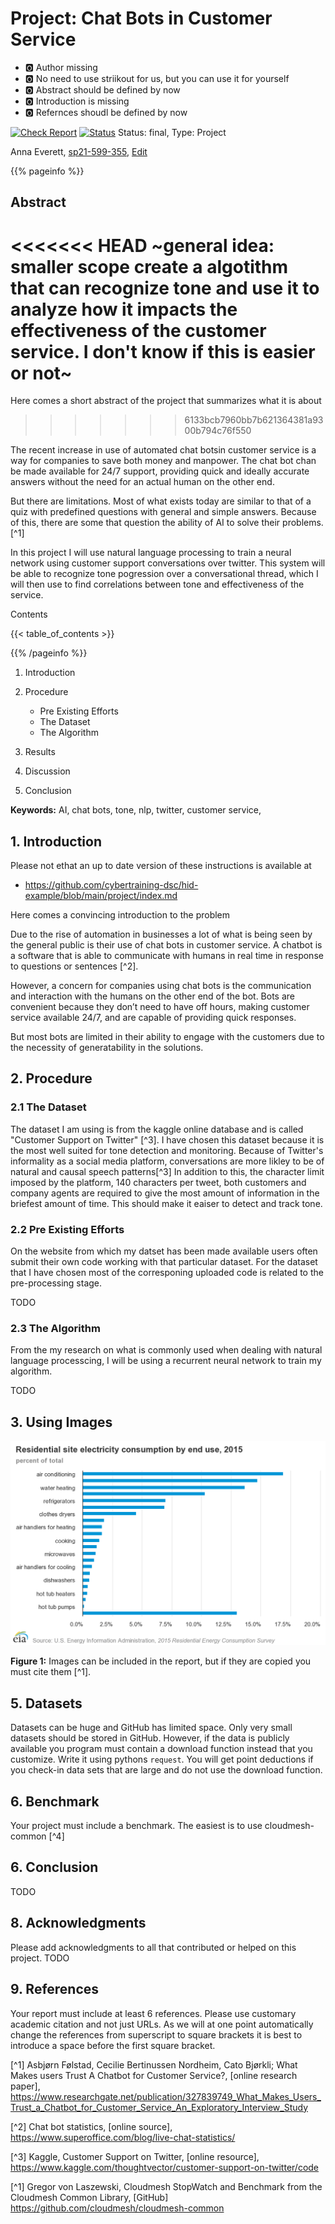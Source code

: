 # Project: Chat Bots in Customer Service

* :o2: Author missing
* :o2: No need to use striikout for us, but you can use it for yourself
* :o2: Abstract should be defined by now
* :o2: Introduction is missing
* :o2: Refernces shoudl be defined by now


[![Check Report](https://github.com/cybertraining-dsc/sp21-599-355/workflows/Check%20Report/badge.svg)](https://github.com/cybertraining-dsc/sp21-599-355/actions)
[![Status](https://github.com/cybertraining-dsc/sp21-599-355/workflows/Status/badge.svg)](https://github.com/cybertraining-dsc/sp21-599-355/actions)
Status: final, Type: Project


Anna Everett, [sp21-599-355](https://github.com/cybertraining-dsc/sp21-599-355/), [Edit](https://github.com/cybertraining-dsc/sp21-599-355/blob/main/project/project.md)

{{% pageinfo %}}

## Abstract

<<<<<<< HEAD
~general idea: smaller scope create a algotithm that can recognize tone and use it to analyze how it impacts the effectiveness of the customer service. I don't know if this is easier or not~
=======
Here comes a short abstract of the project that summarizes what it is about
>>>>>>> 6133bcb7960bb7b621364381a9300b794c76f550


The recent increase in use of automated chat botsin customer service is a way for companies to save both money and manpower. The chat bot chan be made available for 24/7 support, providing quick and ideally accurate answers without the need for an actual human on the other end. 

But there are limitations. Most of what exists today are similar to that of a quiz with predefined questions with general and simple answers. Because of this, there are some that question the ability of AI to solve their problems. [^1]

In this project I will use natural language processing to train a neural network using customer support conversations over twitter. This system will be able to recognize tone pogression over a conversational thread, which I will then use to find correlations between tone and effectiveness of the service.


Contents

{{< table_of_contents >}}

{{% /pageinfo %}}

1. Introduction 
2. Procedure

    * Pre Existing Efforts
    * The Dataset 
    * The Algorithm

3. Results 
4. Discussion 
5. Conclusion

**Keywords:** AI, chat bots, tone, nlp, twitter, customer service,   

## 1. Introduction

Please not ethat an up to date version of these instructions is available at

* <https://github.com/cybertraining-dsc/hid-example/blob/main/project/index.md>

Here comes a convincing introduction to the problem

Due to the rise of automation in businesses a lot of what is being seen by the general public is their use of chat bots in customer service. A chatbot is a software that is able to communicate with humans in real time in response to questions or sentences [^2].

However, a concern for companies using chat bots is the communication and interaction with the humans on the other end of the bot. Bots are convenient because they don’t need to have off hours, making customer service available 24/7, and are capable of providing quick responses. 

But most bots are limited in their ability to engage with the customers due to the necessity of generatability in the solutions.


## 2. Procedure


### 2.1 The Dataset

The dataset I am using is from the kaggle online database and is called "Customer Support on Twitter" [^3]. 
I have chosen this dataset because it is the most well suited for tone detection and monitoring. Because of Twitter's informality as a social media platform, conversations are more likley to be of natural and causal speech patterns[^3]
In addition to this, the character limit imposed by the platform, 140 characters per tweet, both customers and company agents are required to give the most amount of information in the briefest amount of time. This should make it eaiser to detect and track tone. 

### 2.2 Pre Existing Efforts 

On the website from which my datset has been made available users often submit their own code working with that particular dataset. For the dataset that I have chosen most of the corresponing uploaded code is related to the pre-processing stage. 

TODO

### 2.3 The Algorithm

From the my research on what is commonly used when dealing with natural language processcing, I will be using a recurrent neural network to train my algorithm. 

TODO

## 3. Using Images

![Figure 1](https://github.com/cybertraining-dsc/fa20-523-314/raw/main/project/images/chart.png)

**Figure 1:** Images can be included in the report, but if they are copied you must cite them [^1].

## 5. Datasets

Datasets can be huge and GitHub has limited space. Only very small datasets should be stored in GitHub.
However, if the data is publicly available you program must contain a download function instead that you customize.
Write it using pythons `request`. You will get point deductions if you check-in data sets that are large and do not use
the download function.

## 6. Benchmark

Your project must include a benchmark. The easiest is to use cloudmesh-common [^4]
 
## 6. Conclusion

TODO

## 8. Acknowledgments

Please add acknowledgments to all that contributed or helped on this project.
TODO

## 9. References

Your report must include at least 6 references. Please use customary academic citation and not just URLs. As we will at 
one point automatically change the references from superscript to square brackets it is best to introduce a space before 
the first square bracket.

[^1] Asbjørn Følstad, Cecilie Bertinussen Nordheim, Cato Bjørkli; What Makes users Trust A Chatbot for Customer Service?, [online research paper], https://www.researchgate.net/publication/327839749_What_Makes_Users_Trust_a_Chatbot_for_Customer_Service_An_Exploratory_Interview_Study

[^2] Chat bot statistics, [online source], https://www.superoffice.com/blog/live-chat-statistics/

[^3] Kaggle, Customer Support on Twitter, [online resource], https://www.kaggle.com/thoughtvector/customer-support-on-twitter/code

[^1] Gregor von Laszewski, Cloudmesh StopWatch and Benchmark from the Cloudmesh Common Library, [GitHub] https://github.com/cloudmesh/cloudmesh-common
